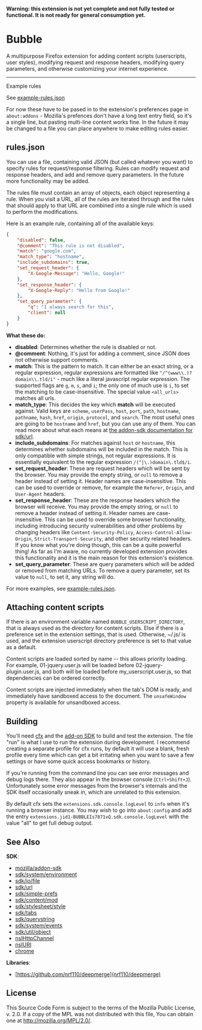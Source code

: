 **Warning: this extension is not yet complete and not fully tested
or functional. It is not ready for general consumption yet.**

# Bubble

A multipurpose Firefox extension for adding content scripts
(userscripts, user styles), modifying request and response headers,
modifying query parameters, and otherwise customizing your internet experience.

---

Example rules

See [example-rules.json](example-rules.json)

For now these have to be pased in to the extension's preferences
page in `about:addons` - Mozilla's prefences don't have a long text
entry field, so it's a single line, but pasting multi-line content
works fine. In the future it may be changed to a file you can place
anywhere to make editing rules easier.

## rules.json

You can use a file, containing valid JSON (but called whatever you want) to
specify rules for request/response filtering. Rules can modify request and
response headers, and add and remove query parameters. In the future more
functionality may be added.

The rules file must contain an array of objects, each object representing
a rule. When you visit a URL, all of the rules are iterated through and
the rules that should apply to that URL are combined into a single rule
which is used to perform the modifications.

Here is an example rule, containing all of the available keys:

```json
{
    "disabled": false,
    "@comment": "This rule is not disabled",
    "match": "google.com",
    "match_type": "hostname",
    "include_subdomains": true,
    "set_request_header": {
        "X-Google-Message": "Hello, Google!"
    },
    "set_response_header": {
        "X-Google-Reply": "Hello from Google!"
    },
    "set_query_parameter": {
        "q": "I always search for this",
        "client": null
    }
}
```

**What these do:**

- **disabled**: Determines whether the rule is disabled or not.
- **@comment**: Nothing, it's just for adding a comment, since JSON does not otherwise support comments.
- **match**: This is the pattern to match. It can either be an exact string, or a regular expression, regular expressions are formatted like `"/^(www\\.)?domain\\.tld/i"` - much like a literal javascript regular expression. The supported flags are `g`, `m`, `s`, and `i`; the only one of much use is `i`, to set the matching to be case-insensitive. The special value `<all_urls>` matches all urls.
- **match_type**: This decides the key which **match** will be executed against. Valid keys are `scheme`, `userPass`, `host`, `port`, `path`, `hostname`, `pathname`, `hash`, `href`, `origin`, `protocol`, and `search`. The most useful ones are going to be `hostname` and `href`, but you can use any of them. You can read more about what each means at [the addon-sdk documentation for sdk/url](http://mzl.la/1F0L1t3).
- **include_subdomains**: For matches against `host` or `hostname`, this determines whether subdomains will be included in the match. This is only compatible with simple strings, not regular expressions. It is essentially equivalent to the regular expression `/(^|\.)domain\.tld$/i`.
- **set_request_header**: These are request headers which will be sent by the browser. You may provide the empty string, or `null` to remove a header instead of setting it. Header names are case-insensitive. This can be used to override or remove, for example the `Referer`, `Origin`, and `User-Agent` headers.
- **set_response_header**: These are the response headers which the browser will receive. You may provide the empty string, or `null` to remove a header instead of setting it. Header names are case-insensitive. This can be used to override some browser functionality, including introducing security vulnerabilities and other problems by changing headers like `Content-Security-Policy`, `Access-Control-Allow-Origin`, `Strict-Transport-Security`, and other security related headers. If you know what you're doing though, this can be a quite powerful thing! As far as I'm aware, no currently developed extension provides this functionality and it is the main reason for this extension's existence.
- **set_query_parameter**: These are query parameters which will be added or removed from matching URLs. To remove a query parameter, set its value to `null`, to set it, any string will do.

For more examples, see [example-rules.json](/example-rules.json).

## Attaching content scripts

If there is an environment variable named `BUBBLE_USERSCRIPT_DIRECTORY`,
that is always used as the directory for content scripts.
Else if there is a preference set in the extension settings, that is used.
Otherwise, ~/.js/ is used, and the extension userscript directory preference
is set to that value as a default.

Content scripts are loaded sorted by name -- this allows priority loading.
For example, 01-jquery.user.js will be loaded before 02-jquery-plugin.user.js,
and both will be loaded before my_userscript.user.js, so that dependencies
can be ordered correctly.

Content scripts are injected immediately when the tab's DOM is ready, and
immediately have sandboxed access to the document. The `unsafeWindow`
property is available for unsandboxed access.

## Building

You'll need [cfx](http://mzl.la/1x3gBUI) and the
[add-on SDK](http://mzl.la/1EGy2uN) to build and test the extension.
The file "run" is what I use to run the extension during development.
I recommend creating a separate profile for cfx runs, by default it will
use a blank, fresh profile every time which can get a bit irritating when
you want to save a few settings or have some quick access bookmarks or history.

If you're running from the command line you can see error messages and
debug logs there. They also appear in the browser console (`Ctrl+Shift+J`).
Unfortunately some error messages from the browser's internals and the SDK
itself occasionally sneak in, which are unrelated to this extension.

By default cfx sets the `extensions.sdk.console.logLevel` to `info` when
it's running a browser instance. You may wish to go into `about:config` and
add the entry `extensions.jid1-BUBBLEIs7871vQ.sdk.console.logLevel` with the
value "all" to get full debug output.

## See Also

**SDK**:

- [mozilla/addon-sdk](https://github.com/mozilla/addon-sdk)
- [sdk/system/environment](http://mzl.la/1wxoihW)
- [sdk/io/file](http://mzl.la/1usXjqK)
- [sdk/url](http://mzl.la/1yECxns)
- [sdk/simple-prefs](http://mzl.la/1v8RVvj)
- [sdk/content/mod](http://mzl.la/1BnKmnp)
- [sdk/stylesheet/style](http://mzl.la/1xW2Ghq)
- [sdk/tabs](http://mzl.la/1xE3s4k)
- [sdk/querystring](http://mzl.la/1xpwztL)
- [sdk/system/events](http://mzl.la/1ECYHIP)
- [sdk/util/object](http://mzl.la/1wTOUtD)
- [nsIHttpChannel](http://mzl.la/1vbtw7H)
- [nsIURI](http://mzl.la/11gFEqM)
- [chrome](http://mzl.la/1x0tqiA)

**Libraries**:

- [https://github.com/nrf110/deepmerge](nrf110/deepmerge)

## License

This Source Code Form is subject to the terms of the Mozilla Public
License, v. 2.0. If a copy of the MPL was not distributed with this
file, You can obtain one at http://mozilla.org/MPL/2.0/.
